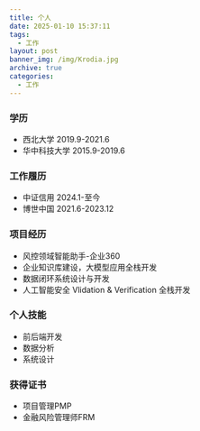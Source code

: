 ```yaml
---
title: 个人
date: 2025-01-10 15:37:11
tags:
  - 工作
layout: post
banner_img: /img/Krodia.jpg
archive: true
categories: 
  - 工作
---
```


### 学历
- 西北大学 2019.9-2021.6
- 华中科技大学 2015.9-2019.6
### 工作履历
- 中证信用 2024.1-至今
- 博世中国 2021.6-2023.12
### 项目经历
- 风控领域智能助手-企业360
- 企业知识库建设，大模型应用全栈开发
- 数据闭环系统设计与开发
- 人工智能安全 Vlidation & Verification 全栈开发
### 个人技能
- 前后端开发
- 数据分析
- 系统设计
### 获得证书
- 项目管理PMP
- 金融风险管理师FRM